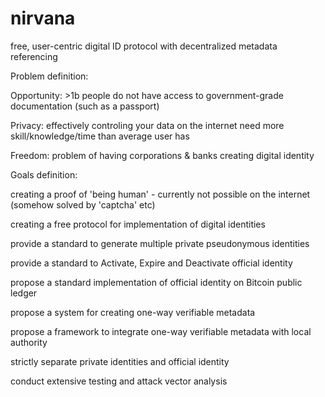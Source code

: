 # nirvana
free, user-centric digital ID protocol with decentralized metadata referencing

Problem definition:

Opportunity: >1b people do not have access to government-grade documentation (such as a passport) 

Privacy: effectively controling your data on the internet need more skill/knowledge/time than average user has

Freedom: problem of having corporations & banks creating digital identity

Goals definition:

creating a proof of 'being human' - currently not possible on the internet (somehow solved by 'captcha' etc)

creating a free protocol for implementation of digital identities

provide a standard to generate multiple private pseudonymous identities

provide a standard to Activate, Expire and Deactivate official identity

propose a standard implementation of official identity on Bitcoin public ledger

propose a system for creating one-way verifiable metadata

propose a framework to integrate one-way verifiable metadata with local authority

strictly separate private identities and official identity

conduct extensive testing and attack vector analysis
